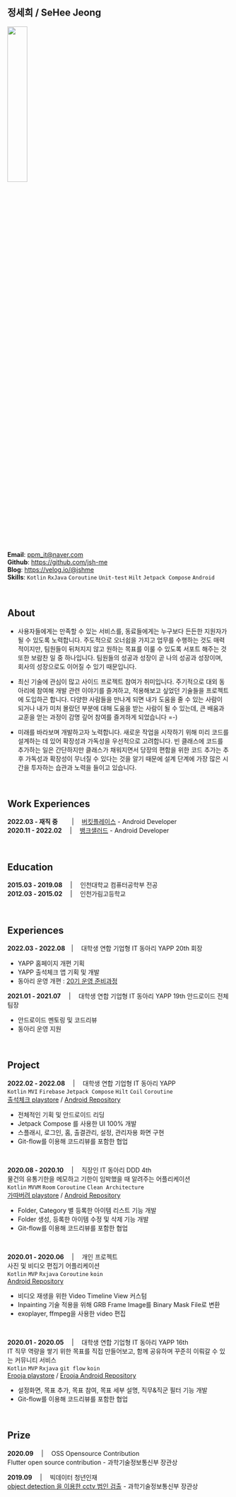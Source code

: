 ## 정세희 / SeHee Jeong
<img src="https://user-images.githubusercontent.com/39688690/184538454-ff589050-3397-43c7-b16f-39d85926b2f4.jpeg" width="30%">

**Email**: [ppm_it@naver.com](mailto:ppm_it@naver.com) <br>
**Github**: https://github.com/jsh-me <br>
**Blog**: https://velog.io/@jshme <br>
**Skills**: `Kotlin` `RxJava` `Coroutine` `Unit-test` `Hilt` `Jetpack Compose` `Android`

<br>

## About
- 사용자들에게는 만족할 수 있는 서비스를, 동료들에게는 누구보다 든든한 지원자가 될 수 있도록 노력합니다. 주도적으로 오너쉽을 가지고 업무를 수행하는 것도 매력적이지만, 팀원들이 뒤처지지 않고 원하는 목표를 이룰 수 있도록 서포트 해주는 것 또한 보람찬 일 중 하나입니다. 팀원들의 성공과 성장이 곧 나의 성공과 성장이며, 회사의 성장으로도 이어질 수 있기 때문입니다.
    
- 최신 기술에 관심이 많고 사이드 프로젝트 참여가 취미입니다. 주기적으로 대외 동아리에 참여해 개발 관련 이야기를 즐겨하고, 적용해보고 싶었던 기술들을 프로젝트에 도입하곤 합니다. 다양한 사람들을 만나게 되면 내가 도움을 줄 수 있는 사람이 되거나 내가 미처 몰랐던 부분에 대해 도움을 받는 사람이 될 수 있는데, 큰 배움과 교훈을 얻는 과정이 감명 깊어 참여를 즐겨하게 되었습니다 =-)
    
- 미래를 바라보며 개발하고자 노력합니다. 새로운 작업을 시작하기 위해 미리 코드를 설계하는 데 있어 확장성과 가독성을 우선적으로 고려합니다. 빈 클래스에 코드를 추가하는 일은 간단하지만 클래스가 채워지면서 당장의 편함을 위한 코드 추가는 추후 가독성과 확장성이 무너질 수 있다는 것을 알기 때문에 설계 단계에 가장 많은 시간을 투자하는 습관과 노력을 들이고 있습니다.
 
<br>

## Work Experiences
**2022.03 - 재직 중**  　　| 　[버킷플레이스](https://www.bucketplace.com/) - Android Developer <br>
**2020.11 - 2022.02**　 | 　[뱅크샐러드](https://www.banksalad.com/) - Android Developer

<br>

## Education
**2015.03 - 2019.08**　 |　 인천대학교 컴퓨터공학부 전공<br>
**2012.03 - 2015.02**　 |　 인천가림고등학교

<br>


## Experiences
**2022.03 - 2022.08**　|　 대학생 연합 기업형 IT 동아리 YAPP 20th 회장 <br>
- YAPP 홈페이지 개편 기획  <br>
- YAPP 출석체크 앱 기획 및 개발 <br>
- 동아리 운영 개편 : [20기 운영 준비과정](https://velog.io/@jshme/prepare-YAPP-20th)

**2021.01 - 2021.07** 　|　 대학생 연합 기업형 IT 동아리 YAPP 19th 안드로이드 전체 팀장 <br>
- 안드로이드 멘토링 및 코드리뷰 
- 동아리 운영 지원

<br>

## Project 

**2022.02 - 2022.08** 　|　 대학생 연합 기업형 IT 동아리 YAPP <br>
`Kotlin` `MVI` `Firebase` `Jetpack Compose` `Hilt` `Coil` `Coroutine` <br>
[출석체크 playstore](https://play.google.com/store/apps/details?id=com.yapp.attendance) / [Android Repository](https://github.com/YAPP-admin/attendance-android) <br>

- 전체적인 기획 및 안드로이드 리딩
- Jetpack Compose 를 사용한 UI 100% 개발
- 스플래시, 로그인, 홈, 출결관리, 설정, 관리자용 화면 구현
- Git-flow를 이용해 코드리뷰를 포함한 협업

<br>

**2020.08 - 2020.10** 　|　 직장인 IT 동아리 DDD 4th <br>
물건의 유통기한을 메모하고 기한이 임박했을 때 알려주는 어플리케이션 <br>
`Kotlin` `MVVM` `Room` `Coroutine` `Clean Architecture` <br>
[가따버려 playstore](https://play.google.com/store/apps/details?id=com.ddd4.dropit) / [Android Repository](https://github.com/DDD-4/4servings-android) <br>

- Folder, Category 별 등록한 아이템 리스트 기능 개발
- Folder 생성, 등록한 아이템 수정 및 삭제 기능 개발
- Git-flow를 이용해 코드리뷰를 포함한 협업

<br>

**2020.01 - 2020.06** 　|　 개인 프로젝트 <br>
사진 및 비디오 편집기 어플리케이션 <br>
`Kotlin` `MVP` `Rxjava` `Coroutine` `koin` <br>
[Android Repository](https://github.com/jsh-me/vivoto) <br> 

- 비디오 재생을 위한 Video Timeline View 커스텀
- Inpainting 기술 적용을 위해 GRB Frame Image를 Binary Mask File로 변환
- exoplayer, ffmpeg을 사용한 video 편집<br>

<br>

**2020.01 - 2020.05** 　|　 대학생 연합 기업형 IT 동아리 YAPP 16th <br>
IT 직무 역량을 쌓기 위한 목표를 직접 만들어보고, 함께 공유하며 꾸준히 이뤄갈 수 있는 커뮤니티 서비스 <br>
`Kotlin` `MVP` `Rxjava` `git flow` `koin` <br>
[Erooja playstore](https://play.google.com/store/apps/details?id=com.eroom.erooja) / [Erooja Android Repository](https://github.com/YAPP-16th/Team_Android_1_Client)<br>

- 설정화면, 목표 추가, 목표 참여, 목표 세부 설명, 직무&직군 필터 기능 개발
- Git-flow를 이용해 코드리뷰를 포함한 협업

<br>

## Prize

**2020.09**  　|　 OSS Opensource Contribution <br>
Flutter open source contribution - 과학기술정보통신부 장관상

**2019.09**  　|　 빅데이터 청년인재 <br>
[object detection 을 이용한 cctv 범인 검출](https://github.com/jsh-me/cctv-detection) - 과학기술정보통신부 장관상
